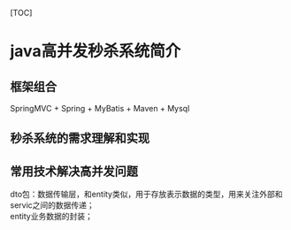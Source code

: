 [TOC]

 # java高并发秒杀系统简介
 ## 框架组合
 SpringMVC + Spring + MyBatis + Maven + Mysql
 ## 秒杀系统的需求理解和实现
 
 ## 常用技术解决高并发问题
 
 
 dto包：数据传输层，和entity类似，用于存放表示数据的类型，用来关注外部和servic之间的数据传递；<br>
 entity业务数据的封装；<br>
 
 
